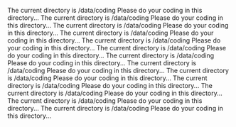 The current directory is /data/coding
Please do your coding in this directory...
The current directory is /data/coding
Please do your coding in this directory...
The current directory is /data/coding
Please do your coding in this directory...
The current directory is /data/coding
Please do your coding in this directory...
The current directory is /data/coding
Please do your coding in this directory...
The current directory is /data/coding
Please do your coding in this directory...
The current directory is /data/coding
Please do your coding in this directory...
The current directory is /data/coding
Please do your coding in this directory...
The current directory is /data/coding
Please do your coding in this directory...
The current directory is /data/coding
Please do your coding in this directory...
The current directory is /data/coding
Please do your coding in this directory...
The current directory is /data/coding
Please do your coding in this directory...
The current directory is /data/coding
Please do your coding in this directory...
